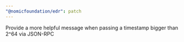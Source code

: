 ```yaml
---
"@nomicfoundation/edr": patch
---
```


Provide a more helpful message when passing a timestamp bigger than 2^64 via JSON-RPC
